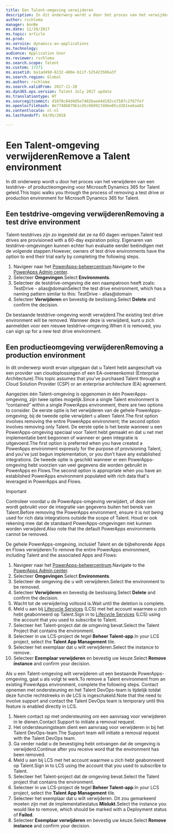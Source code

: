 ```yaml
---
title: Een Talent-omgeving verwijderen
description: In dit onderwerp wordt u door het proces van het verwijderen van een testdrive- of productieomgeving voor Microsoft Dynamics 365 for Talent geleid.
author: rschloma
manager: AnnBe
ms.date: 11/20/2017
ms.topic: article
ms.prod: 
ms.service: dynamics-ax-applications
ms.technology: 
audience: Application User
ms.reviewer: rschloma
ms.search.scope: Talent
ms.custom: 17271
ms.assetid: ba1ad49d-8232-400e-b11f-525423506a3f
ms.search.region: Global
ms.author: rschloma
ms.search.validFrom: 2017-11-20
ms.dyn365.ops.version: Talent July 2017 update
ms.translationtype: HT
ms.sourcegitcommit: d1870c84d4d5e7402bae44d192ce7587c2f67fe7
ms.openlocfilehash: 0e7748b079b1cd5c069917d46e05cd281ea6aa01
ms.contentlocale: nl-nl
ms.lasthandoff: 04/05/2018

---
```

# <a name="remove-a-talent-environment"></a><span data-ttu-id="560e4-103">Een Talent-omgeving verwijderen</span><span class="sxs-lookup"><span data-stu-id="560e4-103">Remove a Talent environment</span></span>

<span data-ttu-id="560e4-104">In dit onderwerp wordt u door het proces van het verwijderen van een testdrive- of productieomgeving voor Microsoft Dynamics 365 for Talent geleid.</span><span class="sxs-lookup"><span data-stu-id="560e4-104">This topic walks you through the process of removing a test drive or production environment for Microsoft Dynamics 365 for Talent.</span></span>

## <a name="removing-a-test-drive-environment"></a><span data-ttu-id="560e4-105">Een testdrive-omgeving verwijderen</span><span class="sxs-lookup"><span data-stu-id="560e4-105">Removing a test drive environment</span></span>

<span data-ttu-id="560e4-106">Talent-testdrives zijn zo ingesteld dat ze na 60 dagen verlopen.</span><span class="sxs-lookup"><span data-stu-id="560e4-106">Talent test drives are provisioned with a 60-day expiration policy.</span></span> <span data-ttu-id="560e4-107">Eigenaren van testdrive-omgevingen kunnen echter hun evaluatie eerder beëindigen met de volgende stappen.</span><span class="sxs-lookup"><span data-stu-id="560e4-107">However, owners of test drive environments have the option to end their trial early by completing the following steps.</span></span> 

1. <span data-ttu-id="560e4-108">Navigeer naar het [PowerApps-beheercentrum](https://admin.businessplatform.microsoft.com/).</span><span class="sxs-lookup"><span data-stu-id="560e4-108">Navigate to the [PowerApps Admin center](https://admin.businessplatform.microsoft.com/).</span></span>
2. <span data-ttu-id="560e4-109">Selecteer **Omgevingen**.</span><span class="sxs-lookup"><span data-stu-id="560e4-109">Select **Environments**.</span></span>
3. <span data-ttu-id="560e4-110">Selecteer de testdrive-omgeving die een naampatroon heeft zoals: TestDrive - alias@domain</span><span class="sxs-lookup"><span data-stu-id="560e4-110">Select the test drive environment, which has a naming pattern similar to this: TestDrive - alias@domain</span></span>
4. <span data-ttu-id="560e4-111">Selecteer **Verwijderen** en bevestig de beslissing.</span><span class="sxs-lookup"><span data-stu-id="560e4-111">Select **Delete** and confirm the decision.</span></span> 

<span data-ttu-id="560e4-112">De bestaande testdrive-omgeving wordt verwijderd.</span><span class="sxs-lookup"><span data-stu-id="560e4-112">The existing test drive environment will be removed.</span></span> <span data-ttu-id="560e4-113">Wanneer deze is verwijderd, kunt u zich aanmelden voor een nieuwe testdrive-omgeving.</span><span class="sxs-lookup"><span data-stu-id="560e4-113">When it is removed, you can sign up for a new test drive environment.</span></span> 

## <a name="removing-a-production-environment"></a><span data-ttu-id="560e4-114">Een productieomgeving verwijderen</span><span class="sxs-lookup"><span data-stu-id="560e4-114">Removing a production environment</span></span>

<span data-ttu-id="560e4-115">In dit onderwerp wordt ervan uitgegaan dat u Talent hebt aangeschaft via een provider van cloudoplossingen of een EA-overeenkomst (Enterprise Architecture).</span><span class="sxs-lookup"><span data-stu-id="560e4-115">This topic assumes that you've purchased Talent through a Cloud Solution Provider (CSP) or an enterprise architecture (EA) agreement.</span></span> 

<span data-ttu-id="560e4-116">Aangezien één Talent-omgeving is opgenomen in één PowerApps-omgeving, zijn twee opties mogelijk.</span><span class="sxs-lookup"><span data-stu-id="560e4-116">Since a single Talent environment is “contained” within a single PowerApps environment, there are two options to consider.</span></span> <span data-ttu-id="560e4-117">De eerste optie is het verwijderen van de gehele PowerApps-omgeving; bij de tweede optie verwijdert u alleen Talent.</span><span class="sxs-lookup"><span data-stu-id="560e4-117">The first option involves removing the entire PowerApps environment; the second option involves removing only Talent.</span></span> <span data-ttu-id="560e4-118">De eerste optie is het beste wanneer u een PowerApps-omgeving speciaal voor Talent hebt gemaakt en dat u net met implementatie bent begonnen of wanneer er geen integratie is uitgevoerd.</span><span class="sxs-lookup"><span data-stu-id="560e4-118">The first option is preferred when you have created a PowerApps environment expressly for the purpose of provisioning Talent, and you've just begun implementation, or you don’t have any established integrations.</span></span> <span data-ttu-id="560e4-119">De tweede optie is geschikt wanneer er een PowerApps-omgeving hebt voorzien van veel gegevens die worden gebruikt in PowerApps en Flows.</span><span class="sxs-lookup"><span data-stu-id="560e4-119">The second option is appropriate when you have an established PowerApps environment populated with rich data that's leveraged in PowerApps and Flows.</span></span>

> [!Important]
> <span data-ttu-id="560e4-120">Controleer voordat u de PowerApps-omgeving verwijdert, of deze niet wordt gebruikt voor de integratie van gegevens buiten het bereik van Talent.</span><span class="sxs-lookup"><span data-stu-id="560e4-120">Before removing the PowerApps environment, ensure it is not being used for rich data integrations outside the scope of Talent.</span></span> <span data-ttu-id="560e4-121">Houd er ook rekening mee dat de standaard PowerApps-omgevingen niet kunnen worden verwijderd.</span><span class="sxs-lookup"><span data-stu-id="560e4-121">Also note that the default PowerApps environments cannot be removed.</span></span> 

<span data-ttu-id="560e4-122">De gehele PowerApps-omgeving, inclusief Talent en de bijbehorende Apps en Flows verwijderen:</span><span class="sxs-lookup"><span data-stu-id="560e4-122">To remove the entire PowerApps environment, including Talent and the associated Apps and Flows:</span></span>

1. <span data-ttu-id="560e4-123">Navigeer naar het [PowerApps-beheercentrum](https://admin.businessplatform.microsoft.com/).</span><span class="sxs-lookup"><span data-stu-id="560e4-123">Navigate to the [PowerApps Admin center](https://admin.businessplatform.microsoft.com/).</span></span>
2. <span data-ttu-id="560e4-124">Selecteer **Omgevingen**.</span><span class="sxs-lookup"><span data-stu-id="560e4-124">Select **Environments**.</span></span>
3. <span data-ttu-id="560e4-125">Selecteer de omgeving die u wilt verwijderen.</span><span class="sxs-lookup"><span data-stu-id="560e4-125">Select the environment to be removed.</span></span>
4. <span data-ttu-id="560e4-126">Selecteer **Verwijderen** en bevestig de beslissing.</span><span class="sxs-lookup"><span data-stu-id="560e4-126">Select **Delete** and confirm the decision.</span></span> 
5. <span data-ttu-id="560e4-127">Wacht tot de verwijdering voltooid is.</span><span class="sxs-lookup"><span data-stu-id="560e4-127">Wait until the deletion is complete.</span></span>
6. <span data-ttu-id="560e4-128">Meld u aan bij [Lifecycle Services](https://lcs.dynamics.com/Logon/Index) (LCS) met het account waarmee u zich hebt geabonneerd op Talent.</span><span class="sxs-lookup"><span data-stu-id="560e4-128">Sign in to [Lifecycle Services](https://lcs.dynamics.com/Logon/Index) (LCS) using the account that you used to subscribe to Talent.</span></span> 
7. <span data-ttu-id="560e4-129">Selecteer het Talent-project dat de omgeving bevat.</span><span class="sxs-lookup"><span data-stu-id="560e4-129">Select the Talent Project that contains the environment.</span></span> 
8. <span data-ttu-id="560e4-130">Selecteer in uw LCS-project de tegel **Beheer Talent-app**.</span><span class="sxs-lookup"><span data-stu-id="560e4-130">In your LCS project, select the **Talent App Management** tile.</span></span> 
9. <span data-ttu-id="560e4-131">Selecteer het exemplaar dat u wilt verwijderen.</span><span class="sxs-lookup"><span data-stu-id="560e4-131">Select the instance to remove.</span></span> 
10. <span data-ttu-id="560e4-132">Selecteer **Exemplaar verwijderen** en bevestig uw keuze.</span><span class="sxs-lookup"><span data-stu-id="560e4-132">Select **Remove instance** and confirm your decision.</span></span>  

<span data-ttu-id="560e4-133">Als u een Talent-omgeving wilt verwijderen uit een bestaande PowerApps-omgeving, gaat u als volgt te werk.</span><span class="sxs-lookup"><span data-stu-id="560e4-133">To remove a Talent environment from an existing PowerApps environment, complete the following steps.</span></span> <span data-ttu-id="560e4-134">Contact opnemen met ondersteuning en het Talent DevOps-team is tijdelijk totdat deze functie rechtstreeks in de LCS is ingeschakeld.</span><span class="sxs-lookup"><span data-stu-id="560e4-134">Note that the need to involve support and contact the Talent DevOps team is temporary until this feature is enabled directly in LCS.</span></span>

1. <span data-ttu-id="560e4-135">Neem contact op met ondersteuning om een aanvraag voor verwijderen in te dienen.</span><span class="sxs-lookup"><span data-stu-id="560e4-135">Contact Support to initiate a removal request.</span></span>
2. <span data-ttu-id="560e4-136">Het ondersteuningsteam dient een aanvraag voor verwijderen in bij het Talent DevOps-team.</span><span class="sxs-lookup"><span data-stu-id="560e4-136">The Support team will initiate a removal request with the Talent DevOps team.</span></span> 
3. <span data-ttu-id="560e4-137">Ga verder nadat u de bevestiging hebt ontvangen dat de omgeving is verwijderd.</span><span class="sxs-lookup"><span data-stu-id="560e4-137">Continue after you receive word that the environment has been removed.</span></span>
4.  <span data-ttu-id="560e4-138">Meld u aan bij LCS met het account waarmee u zich hebt geabonneerd op Talent.</span><span class="sxs-lookup"><span data-stu-id="560e4-138">Sign in to LCS using the account that you used to subscribe to Talent.</span></span> 
5. <span data-ttu-id="560e4-139">Selecteer het Talent-project dat de omgeving bevat.</span><span class="sxs-lookup"><span data-stu-id="560e4-139">Select the Talent project that contains the environment.</span></span> 
6. <span data-ttu-id="560e4-140">Selecteer in uw LCS-project de tegel **Beheer Talent-app**.</span><span class="sxs-lookup"><span data-stu-id="560e4-140">In your LCS project, select the **Talent App Management** tile.</span></span> 
7. <span data-ttu-id="560e4-141">Selecteer het exemplaar dat u wilt verwijderen. Dit zou gemarkeerd moeten zijn met de implementatiestatus **Mislukt**.</span><span class="sxs-lookup"><span data-stu-id="560e4-141">Select the instance you would like to remove, which should be marked with a Deployment status of **Failed**.</span></span>
8. <span data-ttu-id="560e4-142">Selecteer **Exemplaar verwijderen** en bevestig uw keuze.</span><span class="sxs-lookup"><span data-stu-id="560e4-142">Select **Remove instance** and confirm your decision.</span></span> 


